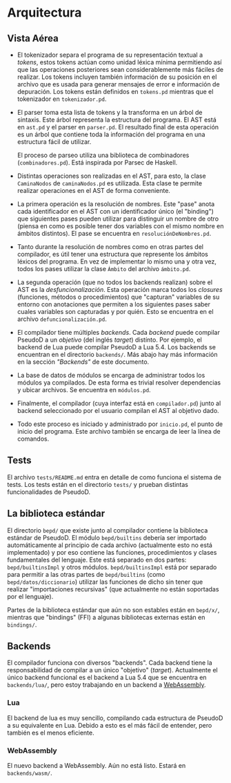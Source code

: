 # Arquitectura #

## Vista Aérea ##

- El tokenizador separa el programa de su representación textual a *tokens*,
  estos tokens actúan como unidad léxica mínima permitiendo así que las
  operaciones posteriores sean considerablemente más fáciles de realizar. Los
  tokens incluyen también información de su posición en el archivo que es usada
  para generar mensajes de error e información de depuración. Los tokens están
  definidos en `tokens.pd` mientras que el tokenizador en `tokenizador.pd`.
- El parser toma esta lista de tokens y la transforma en un árbol de
  sintaxis. Este árbol representa la estructura del programa. El AST está en
  `ast.pd` y el parser en `parser.pd`. El resultado final de esta operación es
  un árbol que contiene toda la información del programa en una estructura
  fácil de utilizar.
  
  El proceso de parseo utiliza una biblioteca de combinadores
  (`combinadores.pd`). Está inspirada por Parsec de Haskell.
- Distintas operaciones son realizadas en el AST, para esto, la clase
  `CaminaNodos` de `caminaNodos.pd` es utilizada. Esta clase te permite
  realizar operaciones en el AST de forma conveniente.
- La primera operación es la resolución de nombres. Este "pase" anota cada
  identificador en el AST con un identificador único (el "binding") que
  siguientes pases pueden utilizar para distinguir un nombre de otro (piensa en
  como es posible tener dos variables con el mismo nombre en ámbitos
  distintos). El pase se encuentra en `resoluciónDeNombres.pd`.
- Tanto durante la resolución de nombres como en otras partes del compilador,
  es útil tener una estructura que represente los ámbitos léxicos del
  programa. En vez de implementar lo mismo una y otra vez, todos los pases
  utilizar la clase `Ámbito` del archivo `ámbito.pd`.
- La segunda operación (que no todos los backends realizan) sobre el AST es la
  *desfuncionalización*. Esta operación marca todos los *closures* (funciones,
  métodos o procedimientos) que "capturan" variables de su entorno con
  anotaciones que permiten a los siguientes pases saber cuales variables son
  capturadas y por quién. Esto se encuentra en el archivo
  `defuncionalización.pd`.
- El compilador tiene múltiples *backends*. Cada *backend* puede compilar
  PseudoD a un *objetivo* (del inglés *target*) distínto. Por ejemplo, el
  backend de Lua puede compilar PseudoD a Lua 5.4. Los backends se encuentran
  en el directorio `backends/`. Más abajo hay más información en la sección
  *"Backends"* de este documento.
- La base de datos de módulos se encarga de administrar todos los módulos ya
  compilados. De esta forma es trivial resolver dependencias y ubicar
  archivos. Se encuentra en `módulos.pd`.
- Finalmente, el compilador (cuya interfaz está en `compilador.pd`) junto al
  backend seleccionado por el usuario compilan el AST al objetivo dado.
- Todo este proceso es iniciado y administrado por `inicio.pd`, el punto de
  inicio del programa. Este archivo también se encarga de leer la línea de
  comandos.

## Tests ##

El archivo `tests/README.md` entra en detalle de como funciona el sistema de
tests. Los tests están en el directorio `tests/` y prueban distintas
funcionalidades de PseudoD.

## La biblioteca estándar ##

El directorio `bepd/` que existe junto al compilador contiene la biblioteca
estándar de PseudoD. El módulo `bepd/builtins` debería ser importado
automáticamente al principio de cada archivo (actualmente esto no está
implementado) y por eso contiene las funciones, procedimientos y clases
fundamentales del lenguaje. Este está separado en dos partes:
`bepd/builtinsImpl` y otros módulos. `bepd/builtinsImpl` está por separado para
permitir a las otras partes de `bepd/builtins` (como `bepd/datos/diccionario`)
utilizar las funciones de dicho sin tener que realizar "importaciones
recursivas" (que actualmente no están soportadas por el lenguaje).

Partes de la biblioteca estándar que aún no son estables están en `bepd/x/`,
mientras que "bindings" (FFI) a algunas bibliotecas externas están en
`bindings/`.

## Backends ##

El compilador funciona con diversos "backends". Cada backend tiene la
responsabilidad de compilar a un único "objetivo" (*target*). Actualmente el
único backend funcional es el backend a Lua 5.4 que se encuentra en
`backends/lua/`, pero estoy trabajando en un backend a [WebAssembly][wasm].

### Lua ###

El backend de lua es muy sencillo, compilando cada estructura de PseudoD a su
equivalente en Lua. Debido a esto es el más fácil de entender, pero también es
el menos eficiente.

### WebAssembly ###

El nuevo backend a WebAssembly. Aún no está listo. Estará en `backends/wasm/`.

[wasm]: https://webassembly.org
